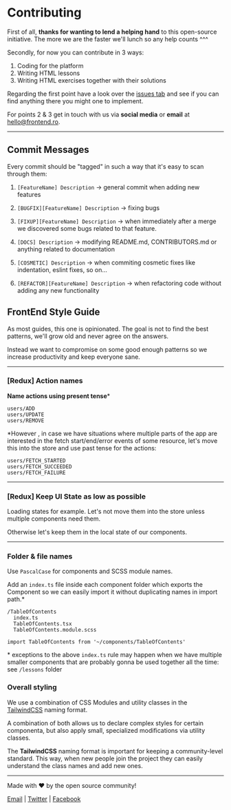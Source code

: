 # Contributing

First of all, **thanks for wanting to lend a helping hand** to this open-source initiative. The more we are the faster we'll lunch so any help counts ^^^

Secondly, for now you can contribute in 3 ways:

1. Coding for the platform
2. Writing HTML lessons
3. Writing HTML exercises together with their solutions

Regarding the first point have a look over the [issues tab](https://github.com/iampava/frontend.ro/issues) and see if you can find anything there you might one to implement. 

For points 2 & 3 get in touch with us via **social media** or **email** at [hello@frontend.ro](hello@frontend.ro).

<hr />

## Commit Messages

Every commit should be "tagged" in such a way that it's easy to scan through them:

1. `[FeatureName] Description` -> general commit when adding new features

2. `[BUGFIX][FeatureName] Description` -> fixing bugs

3. `[FIXUP][FeatureName] Description` -> when immediately after a merge we discovered some bugs related to that feature.

4. `[DOCS] Description` -> modifying README.md, CONTRIBUTORS.md or anything related to documentation

5. `[COSMETIC] Description` -> when commiting cosmetic fixes like indentation, eslint fixes, so on...

6. `[REFACTOR][FeatureName] Description` -> when refactoring code without adding any new functionality

## FrontEnd Style Guide

As most guides, this one is opinionated. The goal is not to find the best patterns, we'll grow old and never agree on the answers. 

Instead we want to compromise on some good enough patterns so we increase productivity and keep everyone sane. 

<hr />

### [Redux] Action names

**Name actions using present tense***


```
users/ADD
users/UPDATE
users/REMOVE
```

*However , in case we have situations where multiple parts of the app are interested in the fetch start/end/error events of some resource, let's move this into the store and use past tense for the actions:

```
users/FETCH_STARTED
users/FETCH_SUCCEEDED
users/FETCH_FAILURE
```

<hr/>

### [Redux] Keep UI State as low as possible

Loading states for example. Let's not move them into the store unless multiple components need them.

Otherwise let's keep them in the local state of our components.

<hr/>

### Folder & file names

Use `PascalCase` for components and SCSS module names. 

Add an `index.ts` file inside each component folder which exports the Component so we can easily import it without duplicating names in import path.*

```
/TableOfContents
  index.ts
  TableOfContents.tsx
  TableOfContents.module.scss
```

`import TableOfContents from '~/components/TableOfContents'`

\* exceptions to the above `index.ts` rule may happen when we have multiple smaller components that are probably gonna be used together all the time: see `/lessons` folder

### Overall styling

We use a combination of CSS Modules and utility classes in the [TailwindCSS](https://tailwindcss.com/) naming format.

A combination of both allows us to declare complex styles for certain componenta, but also apply small, specialized modifications via utility classes.

The **TailwindCSS** naming format is important for keeping a community-level standard. This way, when new people join the project they can easily understand the class names and add new ones.

<hr />

Made with ❤ by the open source community!

[Email](hello@frontend.ro) |
[Twitter](https://twitter.com/FrontEndRo) | [Facebook](https://facebook.com/FrontEndRo)




